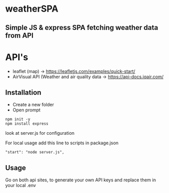 # weatherSPA

## Simple JS & express SPA fetching weather data from API

# API's

- leaflet (map) -> https://leafletjs.com/examples/quick-start/
- AirVisual API (Weather and air quality data ->  https://api-docs.iqair.com/

## Installation

- Create a new folder 
- Open prompt
```
npm init -y
npm install express
```
look at server.js for configuration

For local usage add this line to scripts in package.json
```
"start": "node server.js",

```

## Usage

Go on both api sites, to generate your own API keys and replace them in your local .env
